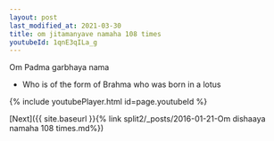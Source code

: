 ```yaml
---
layout: post
last_modified_at: 2021-03-30
title: om jitamanyave namaha 108 times
youtubeId: 1qnE3qILa_g
---
```

 
 
Om Padma garbhaya nama 
 
 -  Who is of the form of Brahma who was born in a lotus 
 
  
 
  
 
 
 
 
 
 


{% include youtubePlayer.html id=page.youtubeId %}
 
[Next]({{ site.baseurl }}{% link  split2/_posts/2016-01-21-Om dishaaya namaha 108 times.md%})
 
